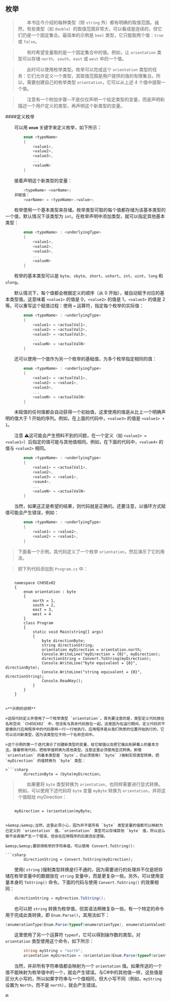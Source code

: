 ## 枚举

>&emsp;&emsp;本书迄今介绍的每种类型（除 `string` 外）都有明确的取值范围。诚然，有些类型（如 `double`）的取值范围非常大，可以看成是连续的，但它们仍是一个固定集合。最简单的示例是 `bool` 类型，它只能取两个值：`true` 或 `false`。

>&emsp;&emsp;有时希望变量取的是一个固定集合中的值。例如，让 `orientation` 类型可以存储 `north`、`south`、`east` 或 `west` 中的一个值。

>&emsp;&emsp;此时可以使用枚举类型。枚举可以完成这个 `orientation` 类型的任务：它们允许定义一个类型，其取值范围是用户提供的值的有限集合。所以，需要创建自己的枚举类型 `orientation`，它可以从上述 4 个值中提取一个值。

>&emsp;&emsp;注意有一个附加步骤--不是仅仅声明一个给定类型的变量，而是声明和描述一个用户定义的类型，再声明这个新类型的变量。

####定义枚举

&emsp;&emsp;可以用 **`enum`** 关键字来定义枚举，如下所示：

```csharp
        enum <typeName>
        {
            <value1>,
            <value2>,
            <value3>,
            ...
            <valueN>
        }
```

&emsp;&emsp;接着声明这个新类型的变量：

```csharp
        <typeName> <varName>;
    并赋值：
        <varName> = <typeName>.<value>;
```


&emsp;&emsp;枚举使用一个基本类型来存储。枚举类型可取的每个值都存储为该基本类型的一个值，默认情况下该类型为 `int`。在枚举声明中添加类型，就可以指定其他基本类型：

```csharp
        enum <typeName> : <underlyingType>
        {
            <value1>,
            <value2>,
            <value3>,
            ...
            <valueN>
        }
```

&emsp;&emsp;枚举的基本类型可以是 `byte`、`sbyte`、`short`、`ushort`、`int`、`uint`、`long` 和 `ulong`。

&emsp;&emsp;默认情况下，每个值都会根据定义的顺序（从 0 开始），被自动赋予对应的基本类型值。这意味着 `<value1>` 的值是 0，`<value2>` 的值是 1，`<value3>` 的值是 2 等。可以重写这个赋值过程：使用 `=` 运算符，指定每个枚举的实际值：

```csharp
        enum <typeName> : <underlyingType>
        {
            <value1> = <actualVal1>,
            <value2> = <actualVal2>,
            <value3> = <actualVal3>,
            ...
            <valueN> = <actualValN>
        }
```

&emsp;&emsp;还可以使用一个值作为另一个枚举的基础值，为多个枚举指定相同的值：

```csharp
        enum <typeName> : <underlyingType>
        {
            <value1> = <actualVal1>,        
            <value2> = <value1>,
            <value3>,
            ...
            <valueN> = <actualValN>
        }
```

&emsp;&emsp;未赋值的任何值都会自动获得一个初始值，这里使用的值是从比上一个明确声明的值大于 1 开始的序列。例如，在上面的代码中，`<value3>` 的值是 `<value1> + 1`。

&emsp;&emsp;注意 ⚠️这可能会产生预料不到的问题，在一个定义（如 `<value2> = <value1>`）后指定的值可能与其他值相同。例如，在下面的代码中，`<value4>` 的值与 `<value2>` 相同。

```csharp
        enum <typeName> : <underlyingType>
        {
            <value1> = <actualVal1>,
            <value2>,
            <value3> = <value1>,
            <vaue4>,
            ...
            <valueN> = <actualValN>
        }
```

&emsp;&emsp;当然，如果这正是希望的结果，则代码就是正确的。还要注意，以循环方式赋值可能会产生错误，例如：

```csharp
        enum <typeName> : <underlyingType>
        {
            <value1> = <value2>,
            <value2> = <value1>,
        }
```


>下面看一个示例。其代码定义了一个枚举 `orientation`，然后演示了它的用法。

>把下列代码添加到 `Program.cs` 中：

>```csharp
        namespace Ch05Ex02
        {
            enum orientation : byte
            {
                north = 1,
                south = 2,
                east = 3,
                west = 4
            }
            class Program
            {
                static void Main(string[] args)
                {
                    byte directionByte;
                    string directionString;
                    orientation myDirection = orientation.north;
                    Console.WriteLine("myDirection = {0}", myDirection);
                    directionString = Convert.ToString(myDirection);
                    Console.WriteLine("byte equivalent = {0}", directionByte);
                    Console.WriteLine("string equivalent = {0}", directionString);
                    Console.ReadKey();
                }
            }
        }        
```

>**示例的说明**

>这段代码定义并使用了一个枚举类型 `orientation`。首先要注意的是，类型定义代码放在名称空间 `Ch05EX02` 中，但没有与其余代码放在一起。这是因为在运行期间，定义代码并不是像执行应用程序中的代码那样一行一行地执行。应用程序是从我们熟悉的位置开始执行的，它可以访问新类型，因为该类型位于同一个名称空间中。 

>这个示例的第一个迭代演示了创建新类型的变量，给它赋值以及把它输出到屏幕上的基本方法。接着修改代码，把枚举值转换为其他类型。注意这里必须使用显式转换。即使 `orientation` 的基本类型是 `byte`，仍必须使用( `byte` )强制实现类型转换，把 `myDirection` 的值转换为 `byte` 类型：

>```csharp
        directionByte = (byte)myDirection;
```

>&emsp;&emsp;如果要将 `byte` 类型转换为 `orientation`，也同样需要进行显式转换。例如，可以使用下述代码将 `byte` 变量 `myByte` 转换为 `orientation`，并将这个值赋给 myDirection：

>```csharp
        myDirection = (orientation)myByte;
```

>&emsp;&emsp;当然，这里必须小心，因为并不是所有 `byte` 类型变量的值都可以映射为已定义的 `orientation` 值。`orientation` 类型可以存储其他 `byte` 值，所以这么做不会直接产生一个错误，但会在应用程序的后面违反逻辑。

&emsp;&emsp;要获得枚举的字符串值，可以使用 Convert.ToString():

```csharp 
        directionString = Convert.ToString(myDirection);
```

&emsp;&emsp;使用( `string` )强制类型转换是行不通的，因为需要进行的处理并不仅是把存储在枚举变量中的数据放在 `string` 变量中，而是更复杂一些。另外，可以使用变量本身的 `ToString()` 命令。下面的代码与使用 `Convert.ToString()` 的效果相同：

```csharp 
    directionString = myDrection.ToString();
```

&emsp;&emsp;也可以把 `string` 转换为枚举值，但其语法稍微复杂一些。有一个特定的命令用于完成此类转换，即 `Enum.Parse()`，其用法如下：

```csharp 
(enumerationType)Enum.Parse(typeof(enumerationType), enumerationValueString);
```

&emsp;&emsp;这里使用了另一个运算符 `typeof`，它可以得到操作数的类型。对 `orientation` 类型使用这个命令，如下所示：

```csharp 
        string myString = "north"; 
        orientation myDirection = (orientation)Enum.Parse(typeof(orientation), myString);
```

&emsp;&emsp;当然，并非所有字符串值都会映射为一个 `orientation` 值。如果传送的一个值不能映射为枚举值中的一个，就会产生错误。与C#中的其他值一样，这些值是区分大小写的，所以如果字符串与一个值相同，但大小写不同（例如，`myString` 设置为 `North`，而不是 `north`），就会产生错误。







🔚